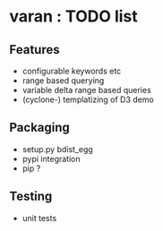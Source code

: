 varan : TODO list
==========

Features
-------
* configurable keywords etc
* range based querying
* variable delta range based queries
* (cyclone-) templatizing of D3 demo


Packaging
-------
* setup.py bdist_egg
* pypi integration
* pip ?

Testing
-------
* unit tests


